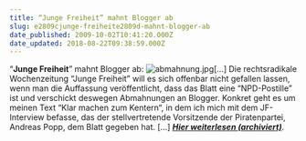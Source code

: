 ```yaml
---
title: “Junge Freiheit” mahnt Blogger ab
slug: e2809cjunge-freiheite2809d-mahnt-blogger-ab
date_published: 2009-10-02T10:41:20.000Z
date_updated: 2018-08-22T09:38:59.000Z
---
```


“**Junge Freiheit**” mahnt Blogger ab:
![abmahnung.jpg](//picdump.thafaker.de/2009/10/abmahnung.jpg.jpg)[...] Die rechtsradikale Wochenzeitung “Junge Freiheit” will es sich offenbar nicht gefallen lassen, wenn man die Auffassung veröffentlicht, dass das Blatt eine “NPD-Postille” ist und verschickt deswegen Abmahnungen an Blogger. Konkret geht es um meinen Text “Klar machen zum Kentern“, in dem ich mich mit dem JF-Interview befasse, das der stellvertretende Vorsitzende der Piratenpartei, Andreas Popp, dem Blatt gegeben hat. [...] ***[Hier weiterlesen (archiviert)](http://web.archive.org/web/20091004072436/http://www.mark.linkeblogs.de:80/2009/10/01/junge-freiheit-mahnt-blogger-ab/)***.
